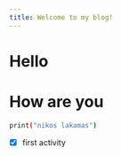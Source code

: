 ```yaml
---
title: Welcome to my blog!
---
```


# Hello 

<h1> How are you </h1>

```bash
print("nikos lakamas")
```

-[x] first activity 

